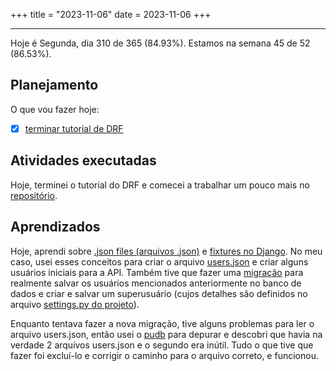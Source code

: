+++
title = "2023-11-06"
date = 2023-11-06
+++

---

Hoje é Segunda, dia 310 de 365 (84.93%). Estamos na semana 45 de 52 (86.53%).

## Planejamento

O que vou fazer hoje:

- [x] [terminar tutorial de DRF](https://github.com/encode/django-rest-framework/tree/master/docs/tutorial)

## Atividades executadas

Hoje, terminei o tutorial do DRF e comecei a trabalhar um pouco mais no [repositório](https://github.com/OmnicodeSolutions/luisa_drf_tutorial).

## Aprendizados

Hoje, aprendi sobre [.json files (arquivos .json)](https://www.geeksforgeeks.org/json-load-in-python/) e [fixtures no Django](https://docs.djangoproject.com/en/4.2/topics/db/fixtures/). No meu caso, usei esses conceitos para criar o arquivo [users.json](https://github.com/OmnicodeSolutions/luisa_drf_tutorial/blob/main/tutorial/snippets/fixtures/users.json) e criar alguns usuários iniciais para a API. Também tive que fazer uma [migração](https://docs.djangoproject.com/en/4.2/topics/migrations/#data-migrations) para realmente salvar os usuários mencionados anteriormente no banco de dados e criar e salvar um superusuário (cujos detalhes são definidos no arquivo [settings.py do projeto](https://github.com/OmnicodeSolutions/luisa_drf_tutorial/blob/main/tutorial/tutorial/settings.py)).

Enquanto tentava fazer a nova migração, tive alguns problemas para ler o arquivo users.json, então usei o [pudb](https://github.com/inducer/pudb) para depurar e descobri que havia na verdade 2 arquivos users.json e o segundo era inútil. Tudo o que tive que fazer foi excluí-lo e corrigir o caminho para o arquivo correto, e funcionou.
